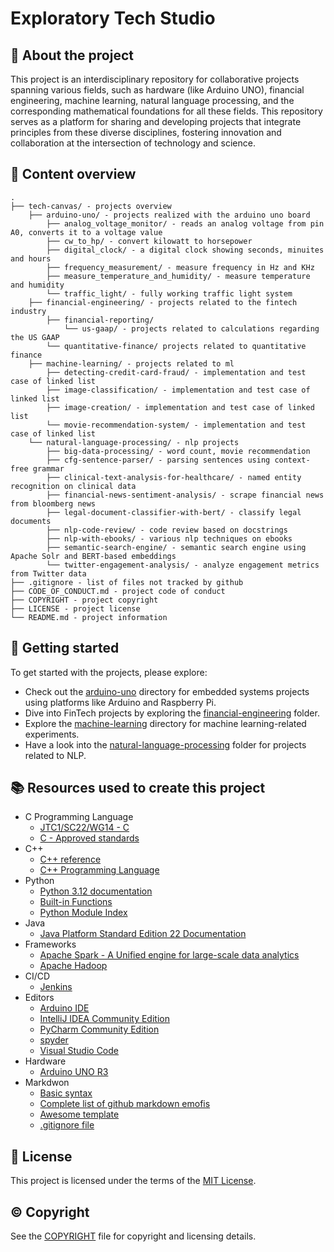# Exploratory Tech Studio

## :newspaper: About the project

This project is an interdisciplinary repository for collaborative projects spanning various fields, such as hardware (like Arduino UNO), financial engineering, machine learning, natural language processing, and the corresponding mathematical foundations for all these fields. This repository serves as a platform for sharing and developing projects that integrate principles from these diverse disciplines, fostering innovation and collaboration at the intersection of technology and science.

## :notebook: Content overview

    .
    ├── tech-canvas/ - projects overview
        ├── arduino-uno/ - projects realized with the arduino uno board
            ├── analog_voltage_monitor/ - reads an analog voltage from pin A0, converts it to a voltage value
            ├── cw_to_hp/ - convert kilowatt to horsepower
            ├── digital_clock/ - a digital clock showing seconds, minuites and hours
            ├── frequency_measurement/ - measure frequency in Hz and KHz
            ├── measure_temperature_and_humidity/ - measure temperature and humidity
            └── traffic_light/ - fully working traffic light system
        ├── financial-engineering/ - projects related to the fintech industry
            ├── financial-reporting/
                └── us-gaap/ - projects related to calculations regarding the US GAAP
            └── quantitative-finance/ projects related to quantitative finance
        ├── machine-learning/ - projects related to ml
            ├── detecting-credit-card-fraud/ - implementation and test case of linked list
            ├── image-classification/ - implementation and test case of linked list
            ├── image-creation/ - implementation and test case of linked list
            └── movie-recommendation-system/ - implementation and test case of linked list
        └── natural-language-processing/ - nlp projects
            ├── big-data-processing/ - word count, movie recommendation
            ├── cfg-sentence-parser/ - parsing sentences using context-free grammar
            ├── clinical-text-analysis-for-healthcare/ - named entity recognition on clinical data
            ├── financial-news-sentiment-analysis/ - scrape financial news from bloomberg news
            ├── legal-document-classifier-with-bert/ - classify legal documents   
            ├── nlp-code-review/ - code review based on docstrings
            ├── nlp-with-ebooks/ - various nlp techniques on ebooks
            ├── semantic-search-engine/ - semantic search engine using Apache Solr and BERT-based embeddings
            └── twitter-engagement-analysis/ - analyze engagement metrics from Twitter data            
    ├── .gitignore - list of files not tracked by github
    ├── CODE_OF_CONDUCT.md - project code of conduct
    ├── COPYRIGHT - project copyright
    ├── LICENSE - project license
    └── README.md - project information

## :runner: Getting started

To get started with the projects, please explore:

* Check out the [arduino-uno](./arduino-uno/) directory for embedded systems projects using platforms like Arduino and Raspberry Pi.
* Dive into FinTech projects by exploring the [financial-engineering](./financial-enigneering/) folder.
* Explore the [machine-learning](./machine-learning/) directory for machine learning-related experiments.
* Have a look into the [natural-language-processing](./natural-language-processing/) folder for projects related to NLP.

## :books: Resources used to create this project

* C Programming Language
    * [JTC1/SC22/WG14 - C](https://www.open-std.org/jtc1/sc22/wg14/)
    * [C - Approved standards](https://www.open-std.org/JTC1/SC22/WG14/www/standards)
* C++
    * [C++ reference](https://en.cppreference.com/w/)
    * [C++ Programming Language](https://devdocs.io/cpp/)
* Python
    * [Python 3.12 documentation](https://docs.python.org/3/)
    * [Built-in Functions](https://docs.python.org/3/library/functions.html)
    * [Python Module Index](https://docs.python.org/3/py-modindex.html)
* Java
    * [Java Platform Standard Edition 22 Documentation](https://docs.oracle.com/en/java/javase/)
* Frameworks
    * [Apache Spark - A Unified engine for large-scale data analytics](https://spark.apache.org/docs/latest/)
    * [Apache Hadoop](https://hadoop.apache.org/docs/stable/)
* CI/CD
    * [Jenkins](https://www.jenkins.io/doc/book/)
* Editors
    * [Arduino IDE](https://docs.arduino.cc/software/ide/)
    * [IntelliJ IDEA Community Edition](https://www.jetbrains.com/idea/download/?section=windows)
    * [PyCharm Community Edition](https://www.jetbrains.com/pycharm/download/?section=windows)
    * [spyder](https://www.spyder-ide.org/)
    * [Visual Studio Code](https://code.visualstudio.com/)
* Hardware
    * [Arduino UNO R3](https://docs.arduino.cc/hardware/uno-rev3/)
* Markdwon
    * [Basic syntax](https://www.markdownguide.org/basic-syntax/)
    * [Complete list of github markdown emofis](https://dev.to/nikolab/complete-list-of-github-markdown-emoji-markup-5aia)
    * [Awesome template](http://github.com/Human-Activity-Recognition/blob/main/README.md)
    * [.gitignore file](https://git-scm.com/docs/gitignore) 

## :bookmark: License

This project is licensed under the terms of the [MIT License](LICENSE).

## :copyright: Copyright

See the [COPYRIGHT](COPYRIGHT) file for copyright and licensing details.
